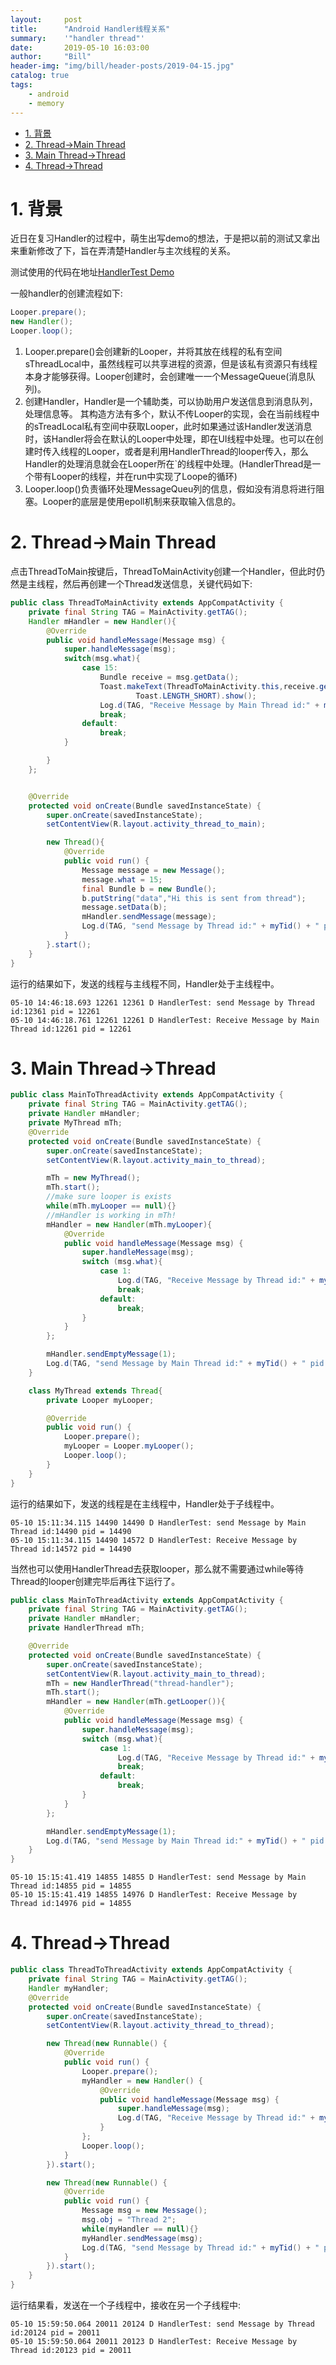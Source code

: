 ```yaml
---
layout:     post
title:      "Android Handler线程关系"
summary:    '"handler thread"'
date:       2019-05-10 16:03:00
author:     "Bill"
header-img: "img/bill/header-posts/2019-04-15.jpg"
catalog: true
tags:
    - android
    - memory
---
```


<!-- vim-markdown-toc GFM -->

* [1. 背景](#1-背景)
* [2. Thread->Main Thread](#2-thread-main-thread)
* [3. Main Thread->Thread](#3-main-thread-thread)
* [4. Thread->Thread](#4-thread-thread)

<!-- vim-markdown-toc -->

# 1. 背景

近日在复习Handler的过程中，萌生出写demo的想法，于是把以前的测试又拿出来重新修改了下，旨在弄清楚Handler与主次线程的关系。

测试使用的代码在地址[HandlerTest Demo](https://github.com/ProgrammerBill/AndroidSimpleDemos/tree/master/HandlerTest)

一般handler的创建流程如下:

```java
Looper.prepare();
new Handler();
Looper.loop();
```

1. Looper.prepare()会创建新的Looper，并将其放在线程的私有空间sThreadLocal中，虽然线程可以共享进程的资源，但是该私有资源只有线程本身才能够获得。Looper创建时，会创建唯一一个MessageQueue(消息队列)。
2. 创建Handler，Handler是一个辅助类，可以协助用户发送信息到消息队列，处理信息等。 其构造方法有多个，默认不传Looper的实现，会在当前线程中的sTreadLocal私有空间中获取Looper，此时如果通过该Handler发送消息时，该Handler将会在默认的Looper中处理，即在UI线程中处理。也可以在创建时传入线程的Looper，或者是利用HandlerThread的looper传入，那么Handler的处理消息就会在Looper所在`的线程中处理。(HandlerThread是一个带有Looper的线程，并在run中实现了Loope的循环)
3. Looper.loop()负责循环处理MessageQueu列的信息，假如没有消息将进行阻塞。Looper的底层是使用epoll机制来获取输入信息的。

# 2. Thread->Main Thread

点击ThreadToMain按键后，ThreadToMainActivity创建一个Handler，但此时仍然是主线程，然后再创建一个Thread发送信息，关键代码如下:

```java
public class ThreadToMainActivity extends AppCompatActivity {
    private final String TAG = MainActivity.getTAG();
    Handler mHandler = new Handler(){
        @Override
        public void handleMessage(Message msg) {
            super.handleMessage(msg);
            switch(msg.what){
                case 15:
                    Bundle receive = msg.getData();
                    Toast.makeText(ThreadToMainActivity.this,receive.getString("data"),
                            Toast.LENGTH_SHORT).show();
                    Log.d(TAG, "Receive Message by Main Thread id:" + myTid() + " pid = " + myPid());
                    break;
                default:
                    break;
            }

        }
    };


    @Override
    protected void onCreate(Bundle savedInstanceState) {
        super.onCreate(savedInstanceState);
        setContentView(R.layout.activity_thread_to_main);

        new Thread(){
            @Override
            public void run() {
                Message message = new Message();
                message.what = 15;
                final Bundle b = new Bundle();
                b.putString("data","Hi this is sent from thread");
                message.setData(b);
                mHandler.sendMessage(message);
                Log.d(TAG, "send Message by Thread id:" + myTid() + " pid = " + myPid());
            }
        }.start();
    }
}
```

运行的结果如下，发送的线程与主线程不同，Handler处于主线程中。
```
05-10 14:46:18.693 12261 12361 D HandlerTest: send Message by Thread id:12361 pid = 12261
05-10 14:46:18.761 12261 12261 D HandlerTest: Receive Message by Main Thread id:12261 pid = 12261
```

# 3. Main Thread->Thread

```java
public class MainToThreadActivity extends AppCompatActivity {
    private final String TAG = MainActivity.getTAG();
    private Handler mHandler;
    private MyThread mTh;
    @Override
    protected void onCreate(Bundle savedInstanceState) {
        super.onCreate(savedInstanceState);
        setContentView(R.layout.activity_main_to_thread);

        mTh = new MyThread();
        mTh.start();
        //make sure looper is exists
        while(mTh.myLooper == null){}
        //mHandler is working in mTh!
        mHandler = new Handler(mTh.myLooper){
            @Override
            public void handleMessage(Message msg) {
                super.handleMessage(msg);
                switch (msg.what){
                    case 1:
                        Log.d(TAG, "Receive Message by Thread id:" + myTid() + " pid = " + myPid());
                        break;
                    default:
                        break;
                }
            }
        };

        mHandler.sendEmptyMessage(1);
        Log.d(TAG, "send Message by Main Thread id:" + myTid() + " pid = " + myPid());
    }

    class MyThread extends Thread{
        private Looper myLooper;

        @Override
        public void run() {
            Looper.prepare();
            myLooper = Looper.myLooper();
            Looper.loop();
        }
    }
}
```

运行的结果如下，发送的线程是在主线程中，Handler处于子线程中。
```
05-10 15:11:34.115 14490 14490 D HandlerTest: send Message by Main Thread id:14490 pid = 14490
05-10 15:11:34.115 14490 14572 D HandlerTest: Receive Message by Thread id:14572 pid = 14490
```


当然也可以使用HandlerThread去获取looper，那么就不需要通过while等待Thread的looper创建完毕后再往下运行了。

```java
public class MainToThreadActivity extends AppCompatActivity {
    private final String TAG = MainActivity.getTAG();
    private Handler mHandler;
    private HandlerThread mTh;

    @Override
    protected void onCreate(Bundle savedInstanceState) {
        super.onCreate(savedInstanceState);
        setContentView(R.layout.activity_main_to_thread);
        mTh = new HandlerThread("thread-handler");
        mTh.start();
        mHandler = new Handler(mTh.getLooper()){
            @Override
            public void handleMessage(Message msg) {
                super.handleMessage(msg);
                switch (msg.what){
                    case 1:
                        Log.d(TAG, "Receive Message by Thread id:" + myTid() + " pid = " + myPid());
                        break;
                    default:
                        break;
                }
            }
        };

        mHandler.sendEmptyMessage(1);
        Log.d(TAG, "send Message by Main Thread id:" + myTid() + " pid = " + myPid());
    }
}
```


```
05-10 15:15:41.419 14855 14855 D HandlerTest: send Message by Main Thread id:14855 pid = 14855
05-10 15:15:41.419 14855 14976 D HandlerTest: Receive Message by Thread id:14976 pid = 14855
```


# 4. Thread->Thread


```java
public class ThreadToThreadActivity extends AppCompatActivity {
    private final String TAG = MainActivity.getTAG();
    Handler myHandler;
    @Override
    protected void onCreate(Bundle savedInstanceState) {
        super.onCreate(savedInstanceState);
        setContentView(R.layout.activity_thread_to_thread);

        new Thread(new Runnable() {
            @Override
            public void run() {
                Looper.prepare();
                myHandler = new Handler() {
                    @Override
                    public void handleMessage(Message msg) {
                        super.handleMessage(msg);
                        Log.d(TAG, "Receive Message by Thread id:" + myTid() + " pid = " + myPid());
                    }
                };
                Looper.loop();
            }
        }).start();

        new Thread(new Runnable() {
            @Override
            public void run() {
                Message msg = new Message();
                msg.obj = "Thread 2";
                while(myHandler == null){}
                myHandler.sendMessage(msg);
                Log.d(TAG, "send Message by Thread id:" + myTid() + " pid = " + myPid());
            }
        }).start();
    }
}
```

运行结果看，发送在一个子线程中，接收在另一个子线程中:

```
05-10 15:59:50.064 20011 20124 D HandlerTest: send Message by Thread id:20124 pid = 20011
05-10 15:59:50.064 20011 20123 D HandlerTest: Receive Message by Thread id:20123 pid = 20011
```

